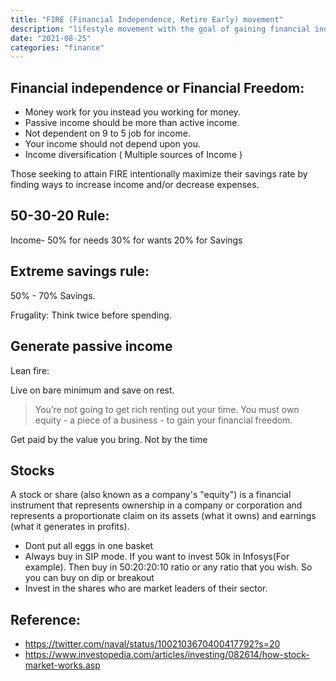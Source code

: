 ```yaml
---
title: "FIRE (Financial Independence, Retire Early) movement"
description: "lifestyle movement with the goal of gaining financial independence and retiring early"
date: "2021-08-25"
categories: "finance"
---
```


## Financial independence or Financial Freedom:

- Money work for you instead you working for money.
- Passive income should be more than active income.
- Not dependent on 9 to 5 job for income.
- Your income should not depend upon you.
- Income diversification ( Multiple sources of Income )

Those seeking to attain FIRE intentionally maximize their savings rate by finding ways to increase income and/or decrease expenses.

## 50-30-20 Rule:

Income-
50% for needs
30% for wants
20% for Savings

## Extreme savings rule:

50% - 70% Savings.

Frugality: Think twice before spending.

## Generate passive income

Lean fire:

Live on bare minimum and save on rest.

> You’re not going to get rich renting out your time. You must own equity - a piece of a business - to gain your financial freedom.

Get paid by the value you bring. Not by the time

## Stocks

A stock or share (also known as a company's "equity") is a financial instrument that represents ownership in a company or corporation and represents a proportionate claim on its assets (what it owns) and earnings (what it generates in profits).

- Dont put all eggs in one basket
- Always buy in SIP mode. If you want to invest 50k in Infosys(For example). Then buy in 50:20:20:10 ratio or any ratio that you wish. So you can buy on dip or breakout
- Invest in the shares who are market leaders of their sector.

## Reference:
- https://twitter.com/naval/status/1002103670400417792?s=20
- https://www.investopedia.com/articles/investing/082614/how-stock-market-works.asp
